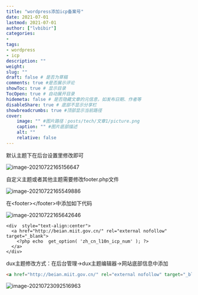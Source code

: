 ```yaml
---
title: "wordpress添加icp备案号" 
date: 2021-07-01
lastmod: 2021-07-01
author: ["lvbibir"] 
categories: 
- 
tags: 
- wordpress
- icp
description: "" 
weight: 
slug: ""
draft: false # 是否为草稿
comments: true #是否展示评论
showToc: true # 显示目录
TocOpen: true # 自动展开目录
hidemeta: false # 是否隐藏文章的元信息，如发布日期、作者等
disableShare: true # 底部不显示分享栏
showbreadcrumbs: true #顶部显示当前路径
cover:
    image: "" #图片路径：posts/tech/文章1/picture.png
    caption: "" #图片底部描述
    alt: ""
    relative: false
---
```

默认主题下在后台设置里修改即可

![image-20210722165156647](https://image.lvbibir.cn/blog/image-20210722165156647.png)

自定义主题或者其他主题需要修改footer.php文件

![image-20210722165549886](https://image.lvbibir.cn/blog/image-20210722165549886.png)

在\<footer>\</footer>中添加如下代码

![image-20210722165642646](https://image.lvbibir.cn/blog/image-20210722165642646.png)

```php+HTML
<div  style="text-align:center">
  <a href="http://beian.miit.gov.cn/" rel="external nofollow" target="_blank">
    <?php echo  get_option( 'zh_cn_l10n_icp_num' ); ?>
  </a>
</div>

```

dux主题修改方式：在后台管理→dux主题编辑器→网站底部信息中添加

```html
<a href="http://beian.miit.gov.cn/" rel="external nofollow" target="_blank">京ICP备2021023168号-1</a>
```

![image-20210723092516963](https://image.lvbibir.cn/blog/image-20210723092516963.png)

